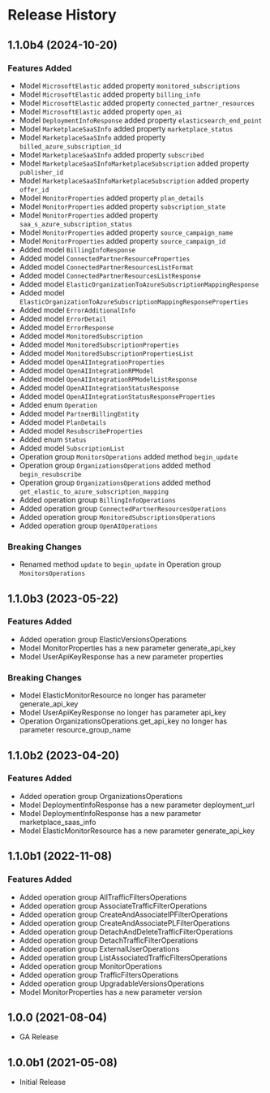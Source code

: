 # Release History

## 1.1.0b4 (2024-10-20)

### Features Added

  - Model `MicrosoftElastic` added property `monitored_subscriptions`
  - Model `MicrosoftElastic` added property `billing_info`
  - Model `MicrosoftElastic` added property `connected_partner_resources`
  - Model `MicrosoftElastic` added property `open_ai`
  - Model `DeploymentInfoResponse` added property `elasticsearch_end_point`
  - Model `MarketplaceSaaSInfo` added property `marketplace_status`
  - Model `MarketplaceSaaSInfo` added property `billed_azure_subscription_id`
  - Model `MarketplaceSaaSInfo` added property `subscribed`
  - Model `MarketplaceSaaSInfoMarketplaceSubscription` added property `publisher_id`
  - Model `MarketplaceSaaSInfoMarketplaceSubscription` added property `offer_id`
  - Model `MonitorProperties` added property `plan_details`
  - Model `MonitorProperties` added property `subscription_state`
  - Model `MonitorProperties` added property `saa_s_azure_subscription_status`
  - Model `MonitorProperties` added property `source_campaign_name`
  - Model `MonitorProperties` added property `source_campaign_id`
  - Added model `BillingInfoResponse`
  - Added model `ConnectedPartnerResourceProperties`
  - Added model `ConnectedPartnerResourcesListFormat`
  - Added model `ConnectedPartnerResourcesListResponse`
  - Added model `ElasticOrganizationToAzureSubscriptionMappingResponse`
  - Added model `ElasticOrganizationToAzureSubscriptionMappingResponseProperties`
  - Added model `ErrorAdditionalInfo`
  - Added model `ErrorDetail`
  - Added model `ErrorResponse`
  - Added model `MonitoredSubscription`
  - Added model `MonitoredSubscriptionProperties`
  - Added model `MonitoredSubscriptionPropertiesList`
  - Added model `OpenAIIntegrationProperties`
  - Added model `OpenAIIntegrationRPModel`
  - Added model `OpenAIIntegrationRPModelListResponse`
  - Added model `OpenAIIntegrationStatusResponse`
  - Added model `OpenAIIntegrationStatusResponseProperties`
  - Added enum `Operation`
  - Added model `PartnerBillingEntity`
  - Added model `PlanDetails`
  - Added model `ResubscribeProperties`
  - Added enum `Status`
  - Added model `SubscriptionList`
  - Operation group `MonitorsOperations` added method `begin_update`
  - Operation group `OrganizationsOperations` added method `begin_resubscribe`
  - Operation group `OrganizationsOperations` added method `get_elastic_to_azure_subscription_mapping`
  - Added operation group `BillingInfoOperations`
  - Added operation group `ConnectedPartnerResourcesOperations`
  - Added operation group `MonitoredSubscriptionsOperations`
  - Added operation group `OpenAIOperations`

### Breaking Changes

  - Renamed method `update` to `begin_update` in Operation group `MonitorsOperations`

## 1.1.0b3 (2023-05-22)

### Features Added

  - Added operation group ElasticVersionsOperations
  - Model MonitorProperties has a new parameter generate_api_key
  - Model UserApiKeyResponse has a new parameter properties

### Breaking Changes

  - Model ElasticMonitorResource no longer has parameter generate_api_key
  - Model UserApiKeyResponse no longer has parameter api_key
  - Operation OrganizationsOperations.get_api_key no longer has parameter resource_group_name

## 1.1.0b2 (2023-04-20)

### Features Added

  - Added operation group OrganizationsOperations
  - Model DeploymentInfoResponse has a new parameter deployment_url
  - Model DeploymentInfoResponse has a new parameter marketplace_saas_info
  - Model ElasticMonitorResource has a new parameter generate_api_key

## 1.1.0b1 (2022-11-08)

### Features Added

  - Added operation group AllTrafficFiltersOperations
  - Added operation group AssociateTrafficFilterOperations
  - Added operation group CreateAndAssociateIPFilterOperations
  - Added operation group CreateAndAssociatePLFilterOperations
  - Added operation group DetachAndDeleteTrafficFilterOperations
  - Added operation group DetachTrafficFilterOperations
  - Added operation group ExternalUserOperations
  - Added operation group ListAssociatedTrafficFiltersOperations
  - Added operation group MonitorOperations
  - Added operation group TrafficFiltersOperations
  - Added operation group UpgradableVersionsOperations
  - Model MonitorProperties has a new parameter version

## 1.0.0 (2021-08-04)

  - GA Release

## 1.0.0b1 (2021-05-08)

* Initial Release
